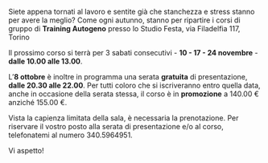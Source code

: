 Siete appena tornati al lavoro e sentite già che stanchezza e stress stanno per avere la meglio?
Come ogni autunno, stanno per ripartire i corsi di gruppo di **Training Autogeno** presso lo Studio Festa, via Filadelfia 117, Torino

Il prossimo corso si terrà per 3 sabati consecutivi - **10 - 17 - 24 novembre** - **dalle 10.00 alle 13.00**.

L’**8 ottobre** è inoltre in programma una serata **gratuita** di presentazione, **dalle 20.30 alle 22.00**.
Per tutti coloro che si iscriveranno entro quella data, anche in occasione della serata stessa, il corso è in **promozione** a 140.00 € anziché 155.00 €.

Vista la capienza limitata della sala, è necessaria la prenotazione. Per riservare il vostro posto alla serata di presentazione e/o al corso, telefonatemi al numero 340.5964951.

Vi aspetto!
